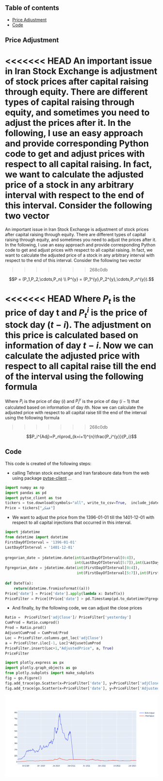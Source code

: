 
## Table of contents
* [Price Adjustment](#Price-Adjustment)
* [Code](#Code)

## Price Adjustment
<<<<<<< HEAD
 An important issue in  Iran Stock Exchange is adjustment of stock prices after capital raising through equity. There are different types of capital raising through equity, and sometimes you need to adjust the prices after it. In the following, I use an easy approach and provide corresponding Python code to get and adjust prices with respect to all capital raising. In fact, we want to calculate the adjusted price of a stock in any arbitrary interval with respect to the end of this interval. Consider the following two vector
=======
 An important issue in Iran Stock Exchange is adjustment of stock prices after capital raising through equity. There are different types of capital raising through equity, and sometimes you need to adjust the prices after it. In the following, I use an easy approach and provide corresponding Python code to get and adjust prices with respect to all capital raising. In fact, we want to calculate the adjusted price of a stock in any arbitrary interval with respect to the end of this interval. Consider the following two vector
>>>>>>> 268c0db
 ```math
 P = (P_1,P_2,\cdots,P_n) \\
 P^{y} = (P_1^{y},P_2^{y},\cdots,P_n^{y}).
 ```
<<<<<<< HEAD
 Where $P_t$ is the price of day t and $P_t^{i}$ is the price of stock day ($t-i$). The adjustment on this price is calculated based on information of day $t-i$. Now we can calculate the adjusted price with respect to all capital raise till the end of the interval using the following formula
=======
 Where $P_i$ is the price of day ($i$)  and $P_i^{y}$ is the price of day ($i-1$) that calculated based on information of day $i$th. Now we can calculate the adjusted price with respect to all capital raise till the end of the interval using the following formula
>>>>>>> 268c0db
 ```math
 P_i^{Adj}=P_n\prod_{k=i+1}^{n}\frac{P_i^{y}}{P_i}
 ```
## Code
This code is created of the following steps:
* calling Tehran stock exchange and Iran faraboure data from the web using package [pytse-client](https://pypi.org/project/pytse-client/) ...
```python
import numpy as np
import pandas as pd
import pytse_client as tse
tickers = tse.download(symbols="all", write_to_csv=True,  include_jdate=True)
Price = tickers["قشکر"]
```

* We want to adjust the price from the 1396-01-01 till the 1401-12-01 with respect to all capital injections that occurred in this interval.
```python
import jdatetime
from datetime import datetime
FirstDayOfInterval = '1396-01-01'
LastDayOfInterval = '1401-12-01'

gregorian_date = jdatetime.date(int(LastDayOfInterval[0:4]),
                                int(LastDayOfInterval[5:7]),int(LastDayOfInterval[8:10])).togregorian()
Fgregorian_date = jdatetime.date(int(FirstDayOfInterval[0:4]),
                                 int(FirstDayOfInterval[5:7]),int(FirstDayOfInterval[8:10])).togregorian()

def DateT(a):
    return(datetime.fromisoformat((a)))
Price['date'] = Price['date'].apply(lambda x: DateT(x))
PriceFilter = Price[(Price['date'] > pd.Timestamp(pd.to_datetime(Fgregorian_date))) & (Price['date'] < pd.Timestamp(pd.to_datetime(gregorian_date)))]
```
* And finally, by the following code, we can adjust the close prices
```python
Ratio =  PriceFilter['adjClose']/ PriceFilter['yesterday']
CumProd = Ratio.cumprod()
Prod = Ratio.prod()
AdjusetCumProd = CumProd/Prod
Loc = PriceFilter.columns.get_loc('adjClose')
a = PriceFilter.iloc[-1, Loc]*AdjusetCumProd
PriceFilter.insert(Loc+1,"AdjustedPrice", a, True)
PriceFilter

```
```python
import plotly.express as px 
import plotly.graph_objects as go
from plotly.subplots import make_subplots
fig = go.Figure()
fig.add_trace(go.Scatter(x=PriceFilter['date'], y=PriceFilter['adjClose'],name="BeforAdjust"))
fig.add_trace(go.Scatter(x=PriceFilter['date'], y=PriceFilter['AdjustedPrice'], name="AfterAdjust"))
```
![image info](./newplot.png)
	